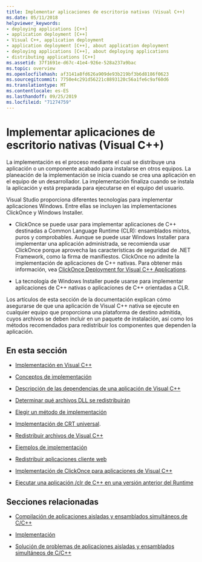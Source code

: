 ```yaml
---
title: Implementar aplicaciones de escritorio nativas (Visual C++)
ms.date: 05/11/2018
helpviewer_keywords:
- deploying applications [C++]
- application deployment [C++]
- Visual C++, application deployment
- application deployment [C++], about application deployment
- deploying applications [C++], about deploying applications
- distributing applications [C++]
ms.assetid: 37f1691e-d67c-41e4-926e-528a237a9bac
ms.topic: overview
ms.openlocfilehash: af3141a8fd626a909de93b219bf3b6d8186f0623
ms.sourcegitcommit: 7750e4c291d56221c8893120c56a1fe6c9af60d6
ms.translationtype: MT
ms.contentlocale: es-ES
ms.lasthandoff: 09/25/2019
ms.locfileid: "71274759"
---
```

# <a name="deploying-native-desktop-applications-visual-c"></a>Implementar aplicaciones de escritorio nativas (Visual C++)

La implementación es el proceso mediante el cual se distribuye una aplicación o un componente acabado para instalarse en otros equipos. La planeación de la implementación se inicia cuando se crea una aplicación en el equipo de un desarrollador. La implementación finaliza cuando se instala la aplicación y está preparada para ejecutarse en el equipo del usuario.

Visual Studio proporciona diferentes tecnologías para implementar aplicaciones Windows. Entre ellas se incluyen las implementaciones ClickOnce y Windows Installer.

- ClickOnce se puede usar para implementar aplicaciones de C++ destinadas a Common Language Runtime (CLR): ensamblados mixtos, puros y comprobables. Aunque se puede usar Windows Installer para implementar una aplicación administrada, se recomienda usar ClickOnce porque aprovecha las características de seguridad de .NET Framework, como la firma de manifiestos. ClickOnce no admite la implementación de aplicaciones de C++ nativas. Para obtener más información, vea [ClickOnce Deployment for Visual C++ Applications](clickonce-deployment-for-visual-cpp-applications.md).

- La tecnología de Windows Installer puede usarse para implementar aplicaciones de C++ nativas o aplicaciones de C++ orientadas a CLR.

Los artículos de esta sección de la documentación explican cómo asegurarse de que una aplicación de Visual C++ nativa se ejecute en cualquier equipo que proporciona una plataforma de destino admitida, cuyos archivos se deben incluir en un paquete de instalación, así como los métodos recomendados para redistribuir los componentes que dependen la aplicación.

## <a name="in-this-section"></a>En esta sección

- [Implementación en Visual C++](deployment-in-visual-cpp.md)

- [Conceptos de implementación](deployment-concepts.md)

- [Descripción de las dependencias de una aplicación de Visual C++](understanding-the-dependencies-of-a-visual-cpp-application.md)

- [Determinar qué archivos DLL se redistribuirán](determining-which-dlls-to-redistribute.md)

- [Elegir un método de implementación](choosing-a-deployment-method.md)

- [Implementación de CRT universal](universal-crt-deployment.md).

- [Redistribuir archivos de Visual C++](redistributing-visual-cpp-files.md)

- [Ejemplos de implementación](deployment-examples.md)

- [Redistribuir aplicaciones cliente web](redistributing-web-client-applications.md)

- [Implementación de ClickOnce para aplicaciones de Visual C++](clickonce-deployment-for-visual-cpp-applications.md)

- [Ejecutar una aplicación /clr de C++ en una versión anterior del Runtime](running-a-cpp-clr-application-on-a-previous-runtime-version.md)

## <a name="related-sections"></a>Secciones relacionadas

- [Compilación de aplicaciones aisladas y ensamblados simultáneos de C/C++](../build/building-c-cpp-isolated-applications-and-side-by-side-assemblies.md)

- [Implementación](/dotnet/framework/deployment/index)

- [Solución de problemas de aplicaciones aisladas y ensamblados simultáneos de C/C++](../build/troubleshooting-c-cpp-isolated-applications-and-side-by-side-assemblies.md)
